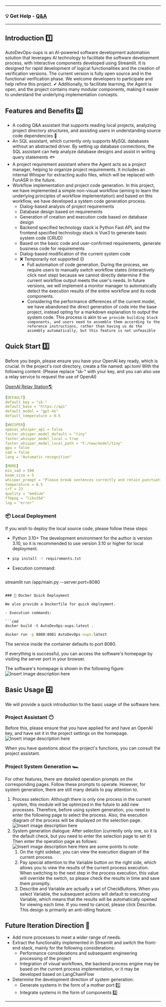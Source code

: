 
---

### 💡 Get Help - [Q&A](https://gitee.com/Huterox/auto-dev-ops-oups/issues)

---

## Introduction 1️⃣

AutoDevOps-oups is an AI-powered software development automation solution that leverages AI technology to facilitate the software development process, with interactive components developed using Streamlit. It is designed for rapid development of logical functionalities and the creation of verification versions.
The current version is fully open source and in the functional verification phase. We welcome developers to participate and help refine this project. ✔ Additionally, to facilitate learning, the Agent is open, and the project contains many modular components, making it easier to understand the underlying implementation concepts.

## Features and Benefits 2️⃣

- A coding Q&A assistant that supports reading local projects, analyzing project directory structures, and assisting users in understanding source code dependencies 🍳
- An SQL assistant, which currently only supports MySQL databases without an abstracted driver. By setting up database connections, the SQL assistant can help analyze database designs and assist in writing query statements 🐟
- A project requirement assistant where the Agent acts as a project manager, helping to organize project requirements. It includes an internal Whisper for extracting audio files, which will be replaced with FunASR in the future.
- Workflow implementation and project code generation. In this project, we have implemented a simple non-visual workflow (aiming to learn the underlying principles of workflow implementation) and based on this workflow, we have developed a system code generation process.
  - Dialog-based analysis of project requirements
  - Database design based on requirements
  - Generation of creation and execution code based on database design
  - Backend specified technology stack is Python Fast API, and the frontend specified technology stack is Vue3 to generate basic system code (CRUD)
  - Based on the basic code and user-confirmed requirements, generate business code for requirements
  - Dialog-based modification of the current system code
  - ❌ Temporarily not supported 😣
    - Full automation of code generation. During the process, we require users to manually switch workflow states (interactively click next step) because we cannot directly determine if the current workflow output meets the user's needs.
      In future versions, we will implement a monitor manager to automatically detect the execution results of the entire workflow and its node components.
    - Considering the performance differences of the current model, we have abandoned the direct generation of code into the base project, instead opting for a markdown explanation to output the system code. This process is akin to `we provide building block components, and users need to assemble them according to the reference instructions, rather than having us do the assembly automatically, but this feature is not unfeasible`

## Quick Start 3️⃣

Before you begin, please ensure you have your OpenAI key ready, which is crucial. In the project's root directory, create a file named:
api.toml
With the following content:
(Please replace "sk-" with your key, and you can also use a relay service to request the use of OpenAI)

[OpenAI Relay Station🌎](https://api.v3.cm/register?aff=Z9EP)

```yaml
[DEFAULT]
default_key = "sk-"
default_base = "https://api"
default_model = "gpt-4o"
default_temperature = 0.5

[WHISPER]
openai_whisper_api = false
faster_whisper_model_default = "tiny"
faster_whisper_model_local = true
faster_whisper_model_local_path = "F:/new/model/tiny"
gpu = false
vad = false
lang = "Automatic recognition"

[MORE]
min_vad = 500
beam_size = 5
whisper_prompt = "Please break sentences correctly and retain punctuation."
temperature = 0.5
crf = 23
quality = "medium"
ffmpeg = "libx264"
log = "error"
```

### 📦 Local Deployment

If you wish to deploy the local source code, please follow these steps:
- Python 3.10+ The development environment for the author is version 3.10, so it is recommended to use version 3.10 or higher for local deployment.
- ```cmd
  pip install -r requirements.txt
  ```
- Execution command:

  ```cmd
streamlit run /app/main.py --server.port=8080
  ```

### 🚀 Docker Quick Deployment

We also provide a Dockerfile for quick deployment.

- Execution commands:

  ```cmd
  docker build -t AutoDevOps-oups:latest .
  ```

  ```cmd
  docker run -p 8080:8081 AutoDevOps-oups:latest
  ```
  The service inside the container defaults to port 8080.

If everything is successful, you can access the software's homepage by visiting the server port in your browser.

The software's homepage is shown in the following figure:
![Insert image description here](files/20240807095751.png)

## Basic Usage 4️⃣

We will provide a quick introduction to the basic usage of the software here.

### Project Assistant 😶

Before this, please ensure that you have applied for and have an OpenAI key, and have set it in the project settings on the homepage.
![Insert image description here](files/02.png)

When you have questions about the project's functions, you can consult the project assistant.

### Project System Generation 🏎

For other features, there are detailed operation prompts on the corresponding pages. Follow these prompts to operate. However, for system generation, there are still many details to pay attention to.

1. Process selection: Although there is only one process in the current system, this module will be optimized in the future to add new processes. Therefore, before using system generation, you need to enter the following page to select the process.
   Also, the execution diagram of the process will be displayed on the selection page.
   ![Insert image description here](files/03.png)
2. System generation dialogue: After selection (currently only one, so it is the default check, but you need to enter the selection page to set it)
   Then enter the operation page as follows:
   ![Insert image description here](files/4.png)
   Here are some points to note:
   1. On the right sidebar, you can view the execution diagram of the current process.
   2. Pay special attention to the Variable button on the right side, which allows you to view the results of the current process execution. When switching to the next step in the process execution, this value will override the switch, so please check the results in time and save them promptly.
   3. Describe and Variable are actually a set of CheckButtons. When you select Variable, the subsequent actions will default to executing Variable, which means that the results will be automatically opened for viewing each time. If you need to cancel, please click Describe.
      This design is primarily an anti-idling feature.

## Future Iteration Direction 💫

- Add more processes to meet a wider range of needs.
- Extract the functionality implemented in Streamlit and switch the front-end stack, mainly for the following considerations:
  - Performance considerations and subsequent engineering processing of the project
  - Integration of visual workflows, the backend process engine may be based on the current process implementation, or it may be developed based on LangChainFlow
- Determine the development direction of system generation:
  - Generate systems in the form of a mother port 1️⃣
  - Integrate systems in the form of components 2️⃣

--- 
